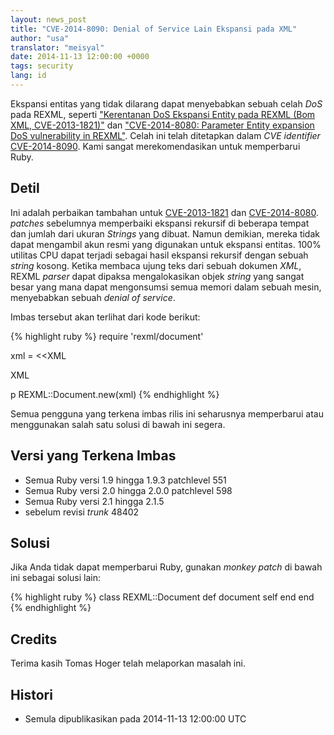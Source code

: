 ```yaml
---
layout: news_post
title: "CVE-2014-8090: Denial of Service Lain Ekspansi pada XML"
author: "usa"
translator: "meisyal"
date: 2014-11-13 12:00:00 +0000
tags: security
lang: id
---
```


Ekspansi entitas yang tidak dilarang dapat menyebabkan sebuah celah *DoS* pada REXML, seperti
["Kerentanan DoS Ekspansi Entity pada REXML (Bom XML, CVE-2013-1821)"](https://www.ruby-lang.org/id/news/2013/02/22/rexml-dos-2013-02-22/)
dan ["CVE-2014-8080: Parameter Entity expansion DoS vulnerability in REXML"](https://www.ruby-lang.org/en/news/2014/10/27/rexml-dos-cve-2014-8080/).
Celah ini telah ditetapkan dalam *CVE identifier*
[CVE-2014-8090](http://cve.mitre.org/cgi-bin/cvename.cgi?name=CVE-2014-8090).
Kami sangat merekomendasikan untuk memperbarui Ruby.

## Detil

Ini adalah perbaikan tambahan untuk
[CVE-2013-1821](https://www.ruby-lang.org/id/news/2013/02/22/rexml-dos-2013-02-22/)
dan [CVE-2014-8080](https://www.ruby-lang.org/en/news/2014/10/27/rexml-dos-cve-2014-8080/).
*patches* sebelumnya memperbaiki ekspansi rekursif di beberapa tempat dan
jumlah dari ukuran *Strings* yang dibuat. Namun demikian, mereka tidak dapat mengambil akun resmi
yang digunakan untuk ekspansi entitas. 100% utilitas CPU dapat terjadi sebagai hasil
ekspansi rekursif dengan sebuah *string* kosong.
Ketika membaca ujung teks dari sebuah dokumen *XML*, REXML *parser* dapat dipaksa
mengalokasikan objek *string* yang sangat besar yang mana dapat mengonsumsi semua
memori dalam sebuah mesin, menyebabkan sebuah *denial of service*.

Imbas tersebut akan terlihat dari kode berikut:

{% highlight ruby %}
require 'rexml/document'

xml = <<XML
<!DOCTYPE root [
  # ENTITY expansion vector
]>
<cd></cd>
XML

p REXML::Document.new(xml)
{% endhighlight %}

Semua pengguna yang terkena imbas rilis ini seharusnya memperbarui atau menggunakan salah satu
solusi di bawah ini segera.

## Versi yang Terkena Imbas

* Semua Ruby versi 1.9 hingga 1.9.3 patchlevel 551
* Semua Ruby versi 2.0 hingga 2.0.0 patchlevel 598
* Semua Ruby versi 2.1 hingga 2.1.5
* sebelum revisi *trunk* 48402

## Solusi

Jika Anda tidak dapat memperbarui Ruby, gunakan *monkey patch* di bawah ini sebagai solusi lain:

{% highlight ruby %}
class REXML::Document
  def document
    self
  end
end
{% endhighlight %}

## Credits

Terima kasih Tomas Hoger telah melaporkan masalah ini.

## Histori

* Semula dipublikasikan pada 2014-11-13 12:00:00 UTC

